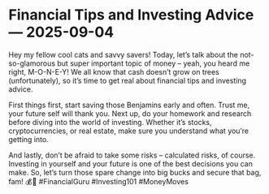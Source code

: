 # Financial Tips and Investing Advice — 2025-09-04

Hey my fellow cool cats and savvy savers! Today, let’s talk about the not-so-glamorous but super important topic of money – yeah, you heard me right, M-O-N-E-Y! We all know that cash doesn’t grow on trees (unfortunately), so it’s time to get real about financial tips and investing advice.

First things first, start saving those Benjamins early and often. Trust me, your future self will thank you. Next up, do your homework and research before diving into the world of investing. Whether it’s stocks, cryptocurrencies, or real estate, make sure you understand what you’re getting into.

And lastly, don’t be afraid to take some risks – calculated risks, of course. Investing in yourself and your future is one of the best decisions you can make. So, let’s turn those spare change into big bucks and secure that bag, fam! 💰💸 #FinancialGuru #Investing101 #MoneyMoves